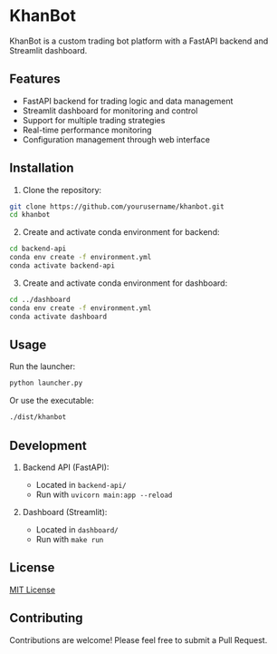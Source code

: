 # KhanBot

KhanBot is a custom trading bot platform with a FastAPI backend and Streamlit dashboard.

## Features

- FastAPI backend for trading logic and data management
- Streamlit dashboard for monitoring and control
- Support for multiple trading strategies
- Real-time performance monitoring
- Configuration management through web interface

## Installation

1. Clone the repository:
```bash
git clone https://github.com/yourusername/khanbot.git
cd khanbot
```

2. Create and activate conda environment for backend:
```bash
cd backend-api
conda env create -f environment.yml
conda activate backend-api
```

3. Create and activate conda environment for dashboard:
```bash
cd ../dashboard
conda env create -f environment.yml
conda activate dashboard
```

## Usage

Run the launcher:
```bash
python launcher.py
```

Or use the executable:
```bash
./dist/khanbot
```

## Development

1. Backend API (FastAPI):
   - Located in `backend-api/`
   - Run with `uvicorn main:app --reload`

2. Dashboard (Streamlit):
   - Located in `dashboard/`
   - Run with `make run`

## License

[MIT License](LICENSE)

## Contributing

Contributions are welcome! Please feel free to submit a Pull Request.
